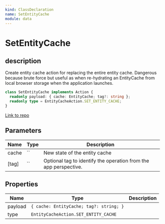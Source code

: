 ```yaml
---
kind: ClassDeclaration
name: SetEntityCache
module: data
---
```


# SetEntityCache

## description

Create entity cache action for replacing the entire entity cache.
Dangerous because brute force but useful as when re-hydrating an EntityCache
from local browser storage when the application launches.

```ts
class SetEntityCache implements Action {
  readonly payload: { cache: EntityCache; tag?: string };
  readonly type = EntityCacheAction.SET_ENTITY_CACHE;
}
```

[Link to repo](https://github.com/ngrx/platform/blob/master/modules/data/src/actions/entity-cache-action.ts#L108-L115)

## Parameters

| Name  | Type | Description                                                      |
| ----- | ---- | ---------------------------------------------------------------- |
| cache | ``   | New state of the entity cache                                    |
| [tag] | ``   | Optional tag to identify the operation from the app perspective. |

## Properties

| Name    | Type                                    | Description |
| ------- | --------------------------------------- | ----------- |
| payload | `{ cache: EntityCache; tag?: string; }` |             |
| type    | `EntityCacheAction.SET_ENTITY_CACHE`    |             |
